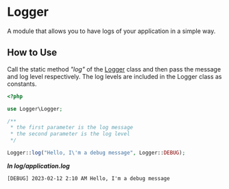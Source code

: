 # Logger

A module that allows you to have logs of your application in a simple way.

## How to Use

Call the static method *"log"* of the [Logger](src/logger/Logger.php) class and then pass the message and log level respectively. The log levels are included in the Logger class as constants.

```php
<?php

use Logger\Logger;

/**
 * the first parameter is the log message
 * the second parameter is the log level
 */

Logger::log("Hello, I\'m a debug message", Logger::DEBUG);

```

***In log/application.log***

```txt
[DEBUG] 2023-02-12 2:10 AM Hello, I'm a debug message
```
